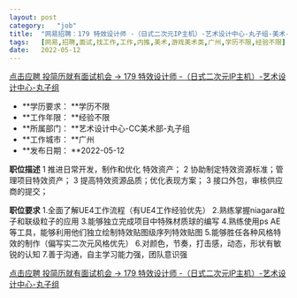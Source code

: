 ```yaml
---
layout:	post
category:	"job"
title:	"网易招聘：179 特效设计师 -（日式二次元IP主机）-艺术设计中心-丸子组-美术-游戏美术类-广州学历不限经验不限"
tags:	[网易,招聘,面试,找工作,工作,内推,美术,游戏美术类,广州,学历不限,经验不限]
date:	2022-05-12
---
```


[点击应聘 投简历就有面试机会 -> 179 特效设计师 -（日式二次元IP主机）-艺术设计中心-丸子组](http://mobile.bole.netease.com/bole/boleDetail?id=31133&employeeId=346f03c3cda5f04c&key=all)



- **学历要求： **学历不限
- **工作年限： **经验不限
- **所属部门： **艺术设计中心-CC美术部-丸子组
- **工作城市： **广州
- **发布日期： **2022-05-12



**职位描述**
1 推进日常开发，制作和优化 特效资产；
2 协助制定特效资源标准；管理项目特效资产；
3 提高特效资源品质；优化表现方案；
3 接口外包，审核供应商的提交；




**职位要求**
1.全面了解UE4工作流程（有UE4工作经验优先）
2.熟练掌握niagara粒子和联级粒子的应用
3.能够独立完成项目中特殊材质球的编写
4.熟练使用ps  AE等工具，能够利用他们独立绘制特效贴图级序列特效贴图
5.能够胜任各种风格特效的制作（偏写实二次元风格优先）
6.对颜色，节奏，打击感，动态，形状有敏锐的认知
7.善于沟通，自主学习能力强，团队意识强



[点击应聘 投简历就有面试机会 -> 179 特效设计师 -（日式二次元IP主机）-艺术设计中心-丸子组](http://mobile.bole.netease.com/bole/boleDetail?id=31133&employeeId=346f03c3cda5f04c&key=all)